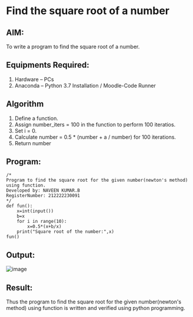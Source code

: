 # Find the square root of a number

## AIM:
To write a program to find the square root of a number.

## Equipments Required:
1. Hardware – PCs
2. Anaconda – Python 3.7 Installation / Moodle-Code Runner

## Algorithm
1. Define a function.
2. Assign number_iters = 100 in the function to perform 100 iteratios.
3. Set i = 0.
4. Calculate  number = 0.5 * (number + a / number) for 100 iterations.
5. Return number

## Program:
```
/*
Program to find the square root for the given number(newton's method) using function.
Developed by: NAVEEN KUMAR.B
RegisterNumber: 212222230091 
*/
def fun():
    x=int(input())
    b=x
    for i in range(10):
        x=0.5*(x+b/x)
    print("Square root of the number:",x)
fun()
```

## Output:
![image](https://github.com/mrnaviz/Square-root-of-a-number/assets/123350791/3cc772bd-7a38-4790-86bc-f82ebeac6d3b)



## Result:
Thus the program to find the square root for the given number(newton's method) using function is written and verified using python programming.
